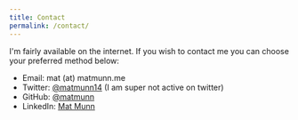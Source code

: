 ```yaml
---
title: Contact
permalink: /contact/
---
```


I'm fairly available on the internet. If you wish to contact me you can choose your preferred method below:

<ul>
    <li>
        Email: mat (at) matmunn.me
    </li>
    <li>
        Twitter: <a href="http://twitter.com/matmunn14" target="_blank">@matmunn14</a> (I am super not active on twitter)
    </li>
    <li>
        GitHub: <a href="http://github.com/matmunn" target="_blank">@matmunn</a>
    </li>
    <li>
        LinkedIn: <a href="https://au.linkedin.com/in/matmunn" target="_blank">Mat Munn</a>
    </li>
</ul>

